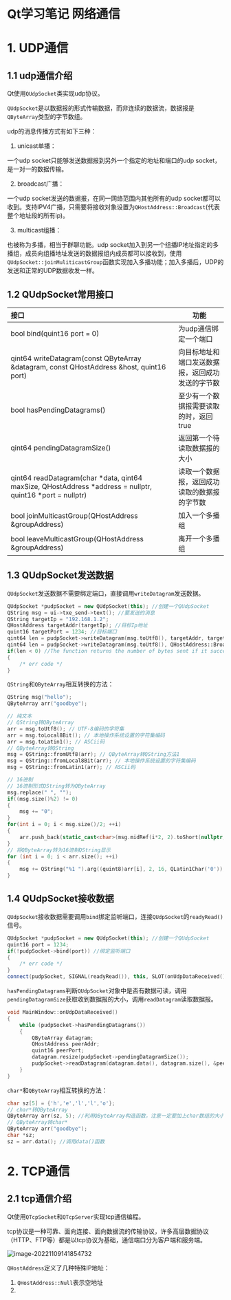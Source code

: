 # Qt学习笔记 网络通信

# 1. UDP通信

## 1.1 udp通信介绍

Qt使用`QUdpSocket`类实现udp协议。

`QUdpSocket`是以数据报的形式传输数据，而非连续的数据流，数据报是`QByteArray`类型的字节数组。

udp的消息传播方式有如下三种：

1. unicast单播：

一个udp socket只能够发送数据报到另外一个指定的地址和端口的udp socket，是一对一的数据传输。

2. broadcast广播：

一个udp socket发送的数据报，在同一网络范围内其他所有的udp socket都可以收到。支持IPV4广播，只需要将接收对象设置为`QHostAddress::Broadcast`(代表整个地址段的所有ip)。

3. multicast组播：

也被称为多播，相当于群聊功能。udp socket加入到另一个组播IP地址指定的多播组，成员向组播地址发送的数据报组内成员都可以接收到，使用`QUdpSocket::joinMuliticastGroup`函数实现加入多播功能；加入多播后，UDP的发送和正常的UDP数据收发一样。

## 1.2 QUdpSocket常用接口

| 接口                                                         | 功能                                             |
| :----------------------------------------------------------- | ------------------------------------------------ |
| bool bind(quint16 port = 0)                                  | 为udp通信绑定一个端口                            |
| qint64 writeDatagram(const QByteArray &datagram, const QHostAddress &host, quint16 port) | 向目标地址和端口发送数据报，返回成功发送的字节数 |
| bool hasPendingDatagrams()                                   | 至少有一个数据报需要读取的时，返回true           |
| qint64 pendingDatagramSize()                                 | 返回第一个待读取数据报的大小                     |
| qint64 readDatagram(char *data, qint64 maxSize, QHostAddress *address = nullptr, quint16 *port = nullptr) | 读取一个数据报，返回成功读取的数据报的字节数     |
| bool joinMulticastGroup(QHostAddress &groupAddress)          | 加入一个多播组                                   |
| bool leaveMulticastGroup(QHostAddress &groupAddress)         | 离开一个多播组                                   |

## 1.3 QUdpSocket发送数据

`QUdpSocket`发送数据不需要绑定端口，直接调用`writeDatagram`发送数据。

```c++
QUdpSocket *pudpSocket = new QUdpSocket(this); //创建一个QUdpSocket
QString msg = ui->txe_send->text(); //要发送的消息
QString targetIp = "192.168.1.2";
QHostAddress targetAddr(targetIp); //目标Ip地址
quint16 targetPort = 1234; //目标端口
qint64 len = pudpSocket->writeDatagram(msg.toUtf8(), targetAddr, targetPort); //单播发送
qint64 len = pudpSocket->writeDatagram(msg.toUtf8(), QHostAddress::Broadcast, targetPort); //广播发送
if(len < 0) //The function returns the number of bytes sent if it succeeded or -1 if it encountered an error.
{
    /* err code */
}
```

`QString`和`QByteArray`相互转换的方法：

```c++
QString msg("hello");
QByteArray arr("goodbye");

// 纯文本
// QString转QByteArray
arr = msg.toUtf8(); // UTF-8编码的字符集
arr = msg.toLocal8Bit(); // 本地操作系统设置的字符集编码
arr = msg.toLatin1(); // ASCii码
// QByteArray转QString
msg = QString::fromUtf8(arr); // QByteArray转QString方法1
msg = QString::fromLocal8Bit(arr); // 本地操作系统设置的字符集编码
msg = QString::fromLatin1(arr); // ASCii码

// 16进制
// 16进制形式QString转为QByteArray
msg.replace(" ", "");
if((msg.size()%2) != 0)
{
	msg += "0";
}
for(int i = 0; i < msg.size()/2; ++i)
{
	arr.push_back(static_cast<char>(msg.midRef(i*2, 2).toShort(nullptr, 16))); //每2个字符组成一个16进制数
}
// 将QByteArray转为16进制QString显示
for (int i = 0; i < arr.size(); ++i)
{
	msg += QString("%1 ").arg((quint8)arr[i], 2, 16, QLatin1Char('0'));
}
```

## 1.4 QUdpSocket接收数据

`QUdpSocket`接收数据需要调用`bind`绑定监听端口，连接`QUdpSocket`的`readyRead()`信号。

```c++
QUdpSocket *pudpSocket = new QUdpSocket(this); //创建一个QUdpSocket
quint16 port = 1234;
if(!pudpSocket->bind(port)) //绑定监听端口
{
    /* err code */
}
connect(pudpSocket, SIGNAL(readyRead()), this, SLOT(onUdpDataReceived())); //连接readyRead信号
```

`hasPendingDatagrams`判断`QUdpSocket`对象中是否有数据可读，调用`pendingDatagramSize`获取收到数据报的大小，调用`readDatagram`读取数据报。

```c++
void MainWindow::onUdpDataReceived()
{
    while (pudpSocket->hasPendingDatagrams())
    {
        QByteArray datagram;
        QHostAddress peerAddr;
        quint16 peerPort;
        datagram.resize(pudpSocket->pendingDatagramSize());
        pudpSocket->readDatagram(datagram.data(), datagram.size(), &peerAddr, &peerPort);
    }
}
```

`char*`和`QByteArray`相互转换的方法：

```c++
char sz[5] = {'h','e','l','l','o'};
// char*转QByteArray
QByteArray arr(sz, 5); //利用QByteArray构造函数，注意一定要加上char数组的大小
// QByteArray转char*
QByteArray arr("goodbye");
char *sz;
sz = arr.data(); //调用data()函数
```

# 2. TCP通信

## 2.1 tcp通信介绍

Qt使用`QTcpSocket`和`QTcpServer`实现tcp通信编程。

tcp协议是一种可靠、面向连接、面向数据流的传输协议，许多高层数据协议（HTTP、FTP等）都是以tcp协议为基础，通信端口分为客户端和服务端。

![image-20221109141854732](/home/dyx/snap/typora/76/.config/Typora/typora-user-images/image-20221109141854732.png)

`QHostAddress`定义了几种特殊IP地址：

1. `QHostAddress::Null`表示空地址
2. 
